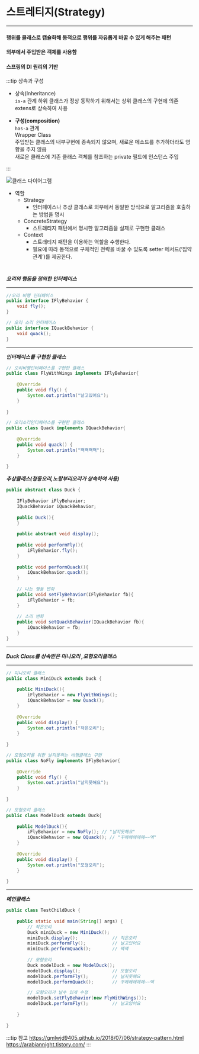 # 스트레티지(Strategy)
---
#### 행위를 클래스로 캡슐화해 동적으로 행위를 자유롭게 바꿀 수 있게 해주는 패턴  
#### 외부에서 주입받은 객체를 사용함 
#### 스프링의 DI 원리의 기반

:::tip 상속과 구성
 - 상속(Inheritance)  
`is-a` 관계 
하위 클래스가 정상 동작하기 위해서는 상위 클래스의 구현에 의존  
extens로 상속하여 사용

 - **구성(composition)**  
 `has-a` 관계  
Wrapper Class   
주입받는 클래스의 내부구현에 종속되지 않으며, 새로운 메소드를 추가하더라도 영향을 주지 않음  
새로운 클래스에 기존 클래스 객체를 참조하는 private 필드에 인스턴스 주입  

:::


![클래스 다이어그램](/img/strategy-pattern.png)

- 역할
    - Strategy
        - 인터페이스나 추상 클래스로 외부에서 동일한 방식으로 알고리즘을 호출하는 방법을 명시
    - ConcreteStrategy
        - 스트래티지 패턴에서 명시한 알고리즘을 실제로 구현한 클래스
    - Context
        - 스트래티지 패턴을 이용하는 역할을 수행한다.
        - 필요에 따라 동적으로 구체적인 전략을 바꿀 수 있도록 setter 메서드(‘집약 관계’)를 제공한다.

#

***오리의 행동을 정의한 인터페이스***
___
``` java
//오리 비행 인터페이스
public interface IFlyBehavior {
    void fly();
}

// 오리 소리 인터페이스
public interface IQuackBehavior {
    void quack();
}
```
___
***인터페이스를 구현한 클래스***
``` java
// 오리비행인터페이스를 구현한 클래스
public class FlyWithWings implements IFlyBehavior{
 
    @Override
    public void fly() {
        System.out.println("날고있어요");
    }
 
}

// 오리소리인터페이스를 구현한 클래스
public class Quack implements IQuackBehavior{
 
    @Override
    public void quack() {
        System.out.println("꽥꽥꽥꽥");
    }
 
}

```

***추상클래스(청둥오리,노랑부리오리가 상속하여 사용)***
``` java
public abstract class Duck {
     
    IFlyBehavior iFlyBehavior;
    IQuackBehavior iQuackBehavior;
     
    public Duck(){
    }
     
    public abstract void display();
     
    public void performFly(){
        iFlyBehavior.fly();
    }
     
    public void performQuack(){
        iQuackBehavior.quack();
    }
     
    // 나는 행동 변화
    public void setFlyBehavior(IFlyBehavior fb){
        iFlyBehavior = fb;
    }
     
    // 소리 변화
    public void setQuackBehavior(IQuackBehavior fb){
        iQuackBehavior = fb;
    }
}
```
___


***Duck Class를 상속받은 미니오리 ,모형오리클래스***
___
``` java
// 미니오리 클래스
public class MiniDuck extends Duck {
     
    public MiniDuck(){
        iFlyBehavior = new FlyWithWings();
        iQuackBehavior = new Quack();
    }
     
    @Override
    public void display() {
        System.out.println("작은오리");
    }
 
}

// 모형오리를 위한 날지못하는 비행클래스 구현
public class NoFly implements IFlyBehavior{
 
    @Override
    public void fly() {
        System.out.println("날지못해요");
    }
 
}

// 모형오리 클래스
public class ModelDuck extends Duck{
 
    public ModelDuck(){
        iFlyBehavior = new NoFly(); // "날지못해요"
        iQuackBehavior = new QQuack(); // "꾸에에에에에~~엑"
    }
     
    @Override
    public void display() {
        System.out.println("모형오리");
    }
     
}
```
---
***메인클래스***
``` java
public class TestChildDuck {
 
    public static void main(String[] args) {
        // 작은오리
        Duck miniDuck = new MiniDuck();
        miniDuck.display();             // 작은오리
        miniDuck.performFly();          // 날고있어요
        miniDuck.performQuack();        // 꽥꽥
                  
        // 모형오리
        Duck modelDuck = new ModelDuck();
        modelDuck.display();            // 모형오리
        modelDuck.performFly();         // 날지못해요
        modelDuck.performQuack();       // 꾸에에에에에~~엑

        // 모형오리가 날수 있게 수정
        modelDuck.setFlyBehavior(new FlyWithWings());
        modelDuck.performFly();         // 날고있어요
         
    }
 
}
```

:::tip 참고
https://gmlwjd9405.github.io/2018/07/06/strategy-pattern.html  
https://arabiannight.tistory.com/
:::
